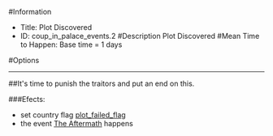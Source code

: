 #Information
 - Title: Plot Discovered
 - ID: coup_in_palace_events.2
#Description
Plot Discovered
#Mean Time to Happen:
Base time = 1 days

#Options

___
##It's time to punish the traitors and put an end on this.

###Efects:<ul><li>set country flag [plot_failed_flag](../flags/plot_failed_flag.md)</li><li>the event [The Aftermath](../events/the_aftermath.md) happens</li></ul>
